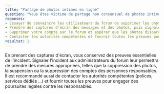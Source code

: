 ```yaml
---
title: "Partage de photos intimes en ligne"
question: "Vous êtes victime de partage non consensuel de photos intimes sur un forum en ligne. Que devez-vous faire ?"
reponses:
- Essayer de convaincre les utilisateurs du forum de supprimer les photos en expliquant votre situation ?
- Prendre des captures d'écran des messages et des photos, puis signaler l'incident aux administrateurs du forum ?
- Supprimer votre compte sur le forum et espérer que les photos disparaissent ?
- Contacter les autorités compétentes et fournir toutes les preuves pour engager des poursuites légales contre les responsables ?
resultat: 1
---
```


En prenant des captures d'écran, vous conservez des preuves essentielles de l'incident. Signaler l'incident aux administrateurs du forum leur permettra de prendre des mesures appropriées, telles que la suppression des photos, la suspension ou la suppression des comptes des personnes responsables. Il est recommandé aussi de contacter les autorités compétentes (polices, services dédiés …) et fournir toutes les preuves pour engager des poursuites légales contre les responsables.
